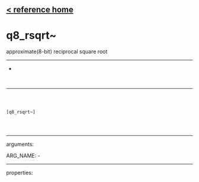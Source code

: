 [< reference home](ceammc_lib.html)
---

# q8_rsqrt~


approximate(8-bit) reciprocal square root

---

-
<br>


---


```



[q8_rsqrt~]


            
```

---
arguments:

ARG_NAME: -<br>

---
properties:


